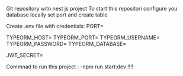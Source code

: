 Git repository witn nest js project 
To start this repositori configure you database locally set port and create table 

Create .env file with credentials:
PORT=

TYPEORM_HOST=
TYPEORM_PORT=
TYPEORM_USERNAME=
TYPEORM_PASSWORD=
TYPEORM_DATABASE=

JWT_SECRET=

Commnad to run this project :
 -npm run start:dev !!!! 

